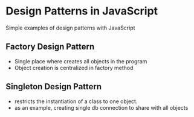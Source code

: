 # Design Patterns in JavaScript
Simple examples of design patterns with JavaScript 

Factory Design Pattern
------------------------
- Single place where creates all objects in the program
- Object creation is centralized in factory method

Singleton Design Pattern
------------------------
- restricts the instantiation of a class to one object.
- as an example, creating single db connection to share with all objects 
